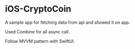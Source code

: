 # iOS-CryptoCoin

A sample app for fetching data from api and showed it on app.

Used Combine for all async call.

Follow MVVM pattern with SwiftUI.

